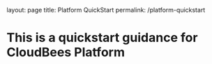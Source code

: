 layout: page
title: Platform QuickStart
permalink: /platform-quickstart

# This is a quickstart guidance for CloudBees Platform 
